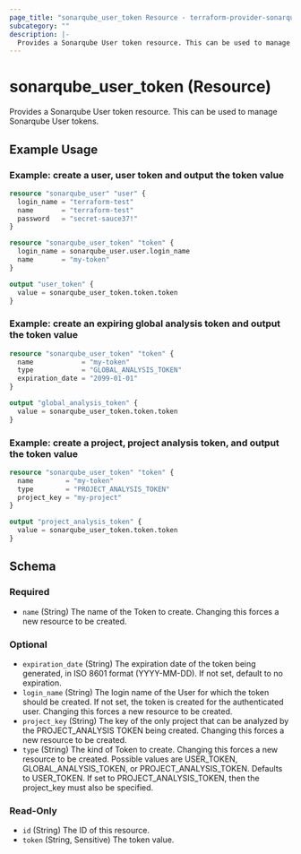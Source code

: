 ```yaml
---
page_title: "sonarqube_user_token Resource - terraform-provider-sonarqube"
subcategory: ""
description: |-
  Provides a Sonarqube User token resource. This can be used to manage Sonarqube User tokens.
---
```


# sonarqube_user_token (Resource)

Provides a Sonarqube User token resource. This can be used to manage Sonarqube User tokens.

## Example Usage
### Example: create a user, user token and output the token value
```terraform
resource "sonarqube_user" "user" {
  login_name = "terraform-test"
  name       = "terraform-test"
  password   = "secret-sauce37!"
}

resource "sonarqube_user_token" "token" {
  login_name = sonarqube_user.user.login_name
  name       = "my-token"
}

output "user_token" {
  value = sonarqube_user_token.token.token
}
```

### Example: create an expiring global analysis token and output the token value
```terraform
resource "sonarqube_user_token" "token" {
  name            = "my-token"
  type            = "GLOBAL_ANALYSIS_TOKEN"
  expiration_date = "2099-01-01"
}

output "global_analysis_token" {
  value = sonarqube_user_token.token.token
}
```

### Example: create a project, project analysis token, and output the token value
```terraform
resource "sonarqube_user_token" "token" {
  name        = "my-token"
  type        = "PROJECT_ANALYSIS_TOKEN"
  project_key = "my-project"
}

output "project_analysis_token" {
  value = sonarqube_user_token.token.token
}
```

<!-- schema generated by tfplugindocs -->
## Schema

### Required

- `name` (String) The name of the Token to create. Changing this forces a new resource to be created.

### Optional

- `expiration_date` (String) The expiration date of the token being generated, in ISO 8601 format (YYYY-MM-DD). If not set, default to no expiration.
- `login_name` (String) The login name of the User for which the token should be created. If not set, the token is created for the authenticated user. Changing this forces a new resource to be created.
- `project_key` (String) The key of the only project that can be analyzed by the PROJECT_ANALYSIS TOKEN being created. Changing this forces a new resource to be created.
- `type` (String) The kind of Token to create. Changing this forces a new resource to be created. Possible values are USER_TOKEN, GLOBAL_ANALYSIS_TOKEN, or PROJECT_ANALYSIS_TOKEN. Defaults to USER_TOKEN. If set to PROJECT_ANALYSIS_TOKEN, then the project_key must also be specified.

### Read-Only

- `id` (String) The ID of this resource.
- `token` (String, Sensitive) The token value.
